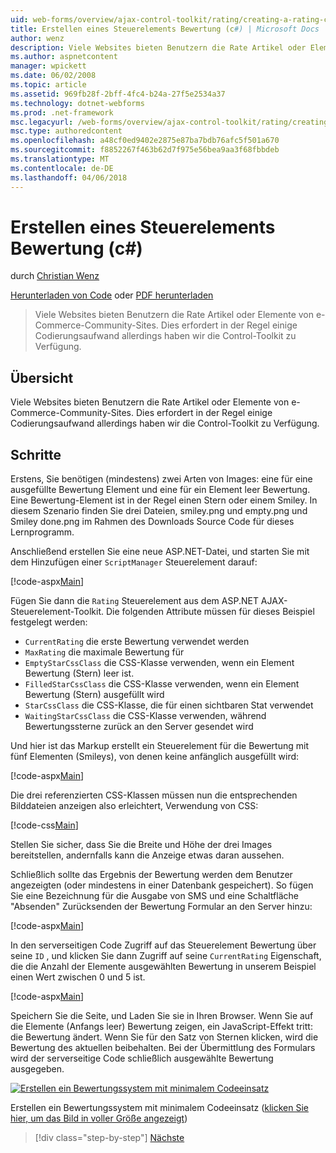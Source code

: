 ```yaml
---
uid: web-forms/overview/ajax-control-toolkit/rating/creating-a-rating-control-cs
title: Erstellen eines Steuerelements Bewertung (c#) | Microsoft Docs
author: wenz
description: Viele Websites bieten Benutzern die Rate Artikel oder Elemente von e-Commerce-Community-Sites. Dies erfordert in der Regel einige Codierungsaufwand, aber wir haben die...
ms.author: aspnetcontent
manager: wpickett
ms.date: 06/02/2008
ms.topic: article
ms.assetid: 969fb28f-2bff-4fc4-b24a-27f5e2534a37
ms.technology: dotnet-webforms
ms.prod: .net-framework
msc.legacyurl: /web-forms/overview/ajax-control-toolkit/rating/creating-a-rating-control-cs
msc.type: authoredcontent
ms.openlocfilehash: a48cf0ed9402e2875e87ba7bdb76afc5f501a670
ms.sourcegitcommit: f8852267f463b62d7f975e56bea9aa3f68fbbdeb
ms.translationtype: MT
ms.contentlocale: de-DE
ms.lasthandoff: 04/06/2018
---
```

<a name="creating-a-rating-control-c"></a>Erstellen eines Steuerelements Bewertung (c#)
====================
durch [Christian Wenz](https://github.com/wenz)

[Herunterladen von Code](http://download.microsoft.com/download/9/3/f/93f8daea-bebd-4821-833b-95205389c7d0/rating0.cs.zip) oder [PDF herunterladen](http://download.microsoft.com/download/2/d/c/2dc10e34-6983-41d4-9c08-f78f5387d32b/rating0CS.pdf)

> Viele Websites bieten Benutzern die Rate Artikel oder Elemente von e-Commerce-Community-Sites. Dies erfordert in der Regel einige Codierungsaufwand allerdings haben wir die Control-Toolkit zu Verfügung.


## <a name="overview"></a>Übersicht

Viele Websites bieten Benutzern die Rate Artikel oder Elemente von e-Commerce-Community-Sites. Dies erfordert in der Regel einige Codierungsaufwand allerdings haben wir die Control-Toolkit zu Verfügung.

## <a name="steps"></a>Schritte

Erstens, Sie benötigen (mindestens) zwei Arten von Images: eine für eine ausgefüllte Bewertung Element und eine für ein Element leer Bewertung. Eine Bewertung-Element ist in der Regel einen Stern oder einem Smiley. In diesem Szenario finden Sie drei Dateien, smiley.png und empty.png und Smiley done.png im Rahmen des Downloads Source Code für dieses Lernprogramm.

Anschließend erstellen Sie eine neue ASP.NET-Datei, und starten Sie mit dem Hinzufügen einer `ScriptManager` Steuerelement darauf:

[!code-aspx[Main](creating-a-rating-control-cs/samples/sample1.aspx)]

Fügen Sie dann die `Rating` Steuerelement aus dem ASP.NET AJAX-Steuerelement-Toolkit. Die folgenden Attribute müssen für dieses Beispiel festgelegt werden:

- `CurrentRating` die erste Bewertung verwendet werden
- `MaxRating` die maximale Bewertung für
- `EmptyStarCssClass` die CSS-Klasse verwenden, wenn ein Element Bewertung (Stern) leer ist.
- `FilledStarCssClass` die CSS-Klasse verwenden, wenn ein Element Bewertung (Stern) ausgefüllt wird
- `StarCssClass` die CSS-Klasse, die für einen sichtbaren Stat verwendet
- `WaitingStarCssClass` die CSS-Klasse verwenden, während Bewertungssterne zurück an den Server gesendet wird

Und hier ist das Markup erstellt ein Steuerelement für die Bewertung mit fünf Elementen (Smileys), von denen keine anfänglich ausgefüllt wird:

[!code-aspx[Main](creating-a-rating-control-cs/samples/sample2.aspx)]

Die drei referenzierten CSS-Klassen müssen nun die entsprechenden Bilddateien anzeigen also erleichtert, Verwendung von CSS:

[!code-css[Main](creating-a-rating-control-cs/samples/sample3.css)]

Stellen Sie sicher, dass Sie die Breite und Höhe der drei Images bereitstellen, andernfalls kann die Anzeige etwas daran aussehen.

Schließlich sollte das Ergebnis der Bewertung werden dem Benutzer angezeigten (oder mindestens in einer Datenbank gespeichert). So fügen Sie eine Bezeichnung für die Ausgabe von SMS und eine Schaltfläche "Absenden" Zurücksenden der Bewertung Formular an den Server hinzu:

[!code-aspx[Main](creating-a-rating-control-cs/samples/sample4.aspx)]

In den serverseitigen Code Zugriff auf das Steuerelement Bewertung über seine `ID` , und klicken Sie dann Zugriff auf seine `CurrentRating` Eigenschaft, die die Anzahl der Elemente ausgewählten Bewertung in unserem Beispiel einen Wert zwischen 0 und 5 ist.

[!code-aspx[Main](creating-a-rating-control-cs/samples/sample5.aspx)]

Speichern Sie die Seite, und Laden Sie sie in Ihren Browser. Wenn Sie auf die Elemente (Anfangs leer) Bewertung zeigen, ein JavaScript-Effekt tritt: die Bewertung ändert. Wenn Sie für den Satz von Sternen klicken, wird die Bewertung des aktuellen beibehalten. Bei der Übermittlung des Formulars wird der serverseitige Code schließlich ausgewählte Bewertung ausgegeben.


[![Erstellen ein Bewertungssystem mit minimalem Codeeinsatz](creating-a-rating-control-cs/_static/image2.png)](creating-a-rating-control-cs/_static/image1.png)

Erstellen ein Bewertungssystem mit minimalem Codeeinsatz ([klicken Sie hier, um das Bild in voller Größe angezeigt](creating-a-rating-control-cs/_static/image3.png))

> [!div class="step-by-step"]
> [Nächste](creating-a-rating-control-vb.md)
